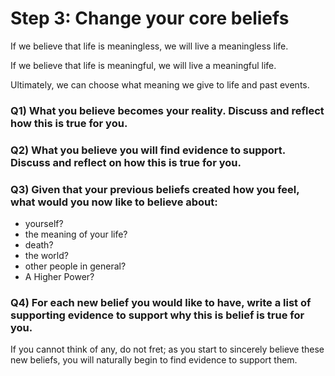 # Step 3: Change your core beliefs

If we believe that life is meaningless, we will live a meaningless life.

If we believe that life is meaningful, we will live a meaningful life.

Ultimately, we can choose what meaning we give to life and past events.

### Q1) What you believe becomes your reality. Discuss and reflect how this is true for you.

### Q2) What you believe you will find evidence to support. Discuss and reflect on how this is true for you.

### Q3) Given that your previous beliefs created how you feel, what would you now like to believe about:
- yourself?
- the meaning of your life?
- death?
- the world?
- other people in general?
- A Higher Power?

### Q4) For each new belief you would like to have, write a list of supporting evidence to support why this is belief is true for you.

If you cannot think of any, do not fret; as you start to sincerely believe these new beliefs, you will naturally begin to find evidence to support them.

